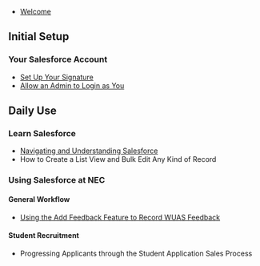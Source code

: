 * [Welcome](welcome.md)

## Initial Setup
### Your Salesforce Account
* [Set Up Your Signature](sales-and-recruiting/initial-setup/set-up-your-signature.md)
* [Allow an Admin to Login as You](sales-and-recruiting/initial-setup/allow-an-admin-to-login-as-you.md)

## Daily Use
### Learn Salesforce
* [Navigating and Understanding Salesforce](sales-and-recruiting/daily-use/learn-salesforce/navigating-and-understanding-salesforce.md)
* How to Create a List View and Bulk Edit Any Kind of Record
### Using Salesforce at NEC
#### General Workflow
* [Using the Add Feedback Feature to Record WUAS Feedback](sales-and-recruiting/daily-use/using-salesforce-at-nec/using-the-add-feedback-feature-to-record-wuas-feedback.md)
#### Student Recruitment
* Progressing Applicants through the Student Application Sales Process